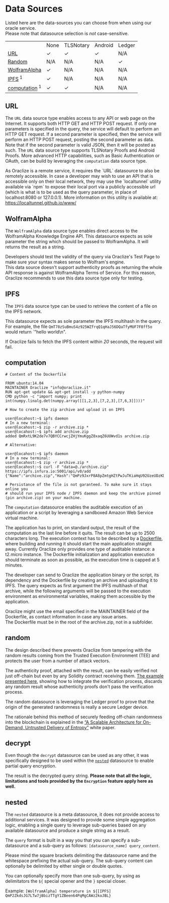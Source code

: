# Data Sources

Listed here are the data-sources you can choose from when using our oracle service.<br>Please note that datasource selection is <i>not</i> case-sensitive.


<table>
  <tr>
    <td></td>
    <td>None</td>
    <td>TLSNotary</td>
    <td>Android</td>
    <td>Ledger</td>
  </tr>
  <tr>
    <td><a href="#datasources-url">URL</a></td>
    <td>✓</td>
    <td>✓</td>
    <td>✓</td>
    <td>N/A</td>
  </tr>
  <tr>
    <td><a href="#datasources-random">Random</a></td>
    <td>N/A</td>
    <td>N/A</td>
    <td>N/A</td>
    <td>✓</td>
  </tr>
  <tr>
    <td><a href="#datasources-wolframalpha">WolframAlpha</a></td>
    <td>✓</td>
    <td>N/A</td>
    <td>N/A</td>
    <td>N/A</td>
  </tr>
  <tr>
    <td><a href="#datasources-ipfs">IPFS</a><sup> 1</sup></td>
    <td>✓</td>
    <td>N/A</td>
    <td>N/A</td>
    <td>N/A</td>
  </tr>
  <tr>
    <td><a href="#datasources-computation">computation</a><sup> 1</sup></td>
    <td>✓</td>
    <td>✓</td>
    <td>N/A</td>
    <td>N/A</td>
  </tr>
</table>


## URL

The `URL` data source type enables access to any API or web page on the Internet. It supports both HTTP GET and HTTP POST request.
If only one parameters is specified in the query, the service will default to perform an HTTP GET request. If a second parameter is specified, then the service will perform an HTTP POST request, posting the second parameter as data. Note that if the second parameter is valid JSON, then it will be posted as such. The `URL` data source type supports TLSNotary Proofs and Android Proofs.
More advanced HTTP capabilities, such as Basic Authentication or OAuth, can be build by leveraging the `computation` data source type.

<aside class="notice">
As Oraclize is a remote service, it requires the `URL` datasource to also be remotely accessible. In case a developer may wish to use an API that is accessible only on their local network, they may use the `localtunnel` utility available via `npm` to expose their local port via a publicly accessible url (which is what is to be used as the query parameter, in place of localhost:8080 or 127.0.0.1). More information on this utility is available at: <a href="https://localtunnel.github.io/www/" target="_blank">https://localtunnel.github.io/www/</a>
</aside>

## WolframAlpha

The `WolframAlpha` data source type enables direct access to the WolframAlpha Knowledge Engine API. This datasource expects as sole parameter the string which should be passed to WolframAlpha. It will returns the result as a string.

<aside class="notice">
Developers should test the validity of the query via Oraclize's Test Page to make sure your syntax makes sense to Wolfram's engine.
</aside>
<aside class="notice">
This data source doesn't support authenticity proofs as returning the whole API response is against WolframAlpha Terms of Service. For this reason, Oraclize recommends to use this data source type only for testing.
</aside>


## IPFS

The `IPFS` data source type can be used to retrieve the content of a file on the IPFS network.

This datasource expects as sole parameter the IPFS multihash in the query. For example, the file `QmT78zSuBmuS4z925WZfrqQ1qHaJ56DQaTfyMUF7F8ff5o` would return `"hello world\n".

If Oraclize fails to fetch the IPFS content within <i>20</i> seconds, the request will fail.

## computation

```shell
# Content of the Dockerfile

FROM ubuntu:14.04
MAINTAINER Oraclize "info@oraclize.it"
RUN apt-get update && apt-get install -y python-numpy
CMD python -c "import numpy; print int(numpy.linalg.det(numpy.array([[1,2,3],[7,2,3],[7,6,3]])))"
```

```shell
# How to create the zip archive and upload it on IPFS

user@locahost:~$ ipfs daemon
# In a new terminal:
user@locahost:~$ zip -r archive.zip *
user@locahost:~$ ipfs add archive.zip
added QmRxtL9K2de7v7QBYCCrwcjZHjYmuKggZ8xaqZ6UUWvd1s archive.zip

# Alternative:

user@locahost:~$ ipfs daemon
# In a new terminal:
user@locahost:~$ zip -r archive.zip *
user@locahost:~$ curl -F "data=@./archive.zip" https://ipfs.infura.io:5001/api/v0/add
{"Name":"archive.zip","Hash":"QmPz9JxrP8A8pZmtgHZtPwJuTKiaHqU92UzeUDzKDvEz9Q","Size":"548"}

# Persistance of the file is not garanteed. To make sure it stays online you 
# should run your IPFS node / IPFS daemon and keep the archive pinned (pin archive.zip) on your machine.
```
The `computation` datasource enables the auditable execution of an application or a script by leveraging a sandboxed Amazon Web Service virtual machine.

The application has to print, on standard output, the result of the computation as the last line before it quits. The result can be up to 2500 characters long. The execution context has to be described by a <a href="https://docs.docker.com/engine/reference/builder/" target="_blank">Dockerfile</a>, where building and running it should start the main application straight away. Currently Oraclize only provides one type of auditable instance: a t2.micro instance.  The Dockerfile initialization and application execution should terminate as soon as possible, as the execution time is capped at 5 minutes.

The developer can send to Oraclize the application binary or the script, its dependency and the Dockerfile by creating an archive and uploading it to IPFS.
The query expects as first argument the IPFS multihash of that archive, while the following arguments will be passed to the execution environment as environmental variables, making them accessible by the application.


<aside class="notice">
Oraclize might use the email specified in the MAINTAINER field of the Dockerfile, as contact information in case any issue arises.
</aside>

<aside class="notice">
The Dockerfile must be in the root of the archive.zip, not in a subfolder.
</aside>

## random

The design described there prevents Oraclize from tampering with the random results coming from the Trusted Execution Environment (TEE) and protects the user from a number of attack vectors.

The authenticity proof, attached with the result, can be easily verified not just off-chain but even by any Solidity contract receiving them. <a href="https://github.com/oraclize/ethereum-examples/tree/master/solidity/random-datasource" target="_blank">The example presented here</a>, showing how to integrate the verification process, discards any random result whose authenticity proofs don't pass the verification process.

The random datasource is leveraging the Ledger proof to prove that the origin of the generated randomness is really a secure Ledger device.

The rationale behind this method of securely feeding off-chain randomness into the blockchain is explained in the <a target="_blank" href="http://www.oraclize.it/papers/random_datasource-rev1.pdf">“A Scalable Architecture for On-Demand, Untrusted Delivery of Entropy”</a> white paper.


## decrypt

Even though the `decrypt` datasource can be used as any other, it was specifically designed to be used within the <a href="#datasources-nested">`nested`</a> datasource to enable partial query encryption.


The result is the decrypted query string. **Please note that all the logic, limitations and tools provided by the `Encryption` feature apply here as well.**

## nested
The `nested` datasource is a meta datasource, it does not provide access to additional services. It was designed to provide some simple aggregation logic, enabling a single query to leverage sub-queries based on any available datasource and produce a single string as a result.


The `query` format is built in a way you that you can specify a sub-datasource and a sub-query as follows: `[datasource_name] query_content`.

Please mind the square brackets delimiting the datasource name and the whitespace prefixing the actual sub-query. The sub-query content can optionally be delimited by either single or double quotes.


You can optionally specify more than one sub-query, by using as delimitators the `${` special opener and the `}` special closer.

Example: `[WolframAlpha] temperature in ${[IPFS] QmP2ZkdsJG7LTw7jBbizTTgY1ZBeen64PqMgCAWz2koJBL}`
